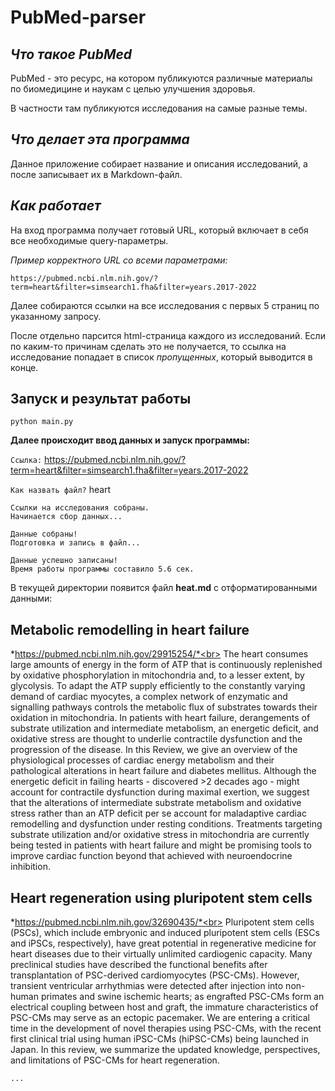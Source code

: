 # **PubMed-parser** #

## *Что такое PubMed*

PubMed - это ресурс, на котором публикуются различные материалы по биомедицине и наукам с целью улучшения здоровья. 

В частности там публикуются исследования на самые разные темы. 

## *Что делает эта программа*

Данное приложение собирает название и описания исследований, а после записывает их в Markdown-файл. 

## *Как работает*

На вход программа получает готовый URL, который включает в себя все необходимые query-параметры. 

*Пример корректного URL со всеми параметрами:*
```
https://pubmed.ncbi.nlm.nih.gov/?term=heart&filter=simsearch1.fha&filter=years.2017-2022
```

Далее собираются ссылки на все исследования с первых 5 страниц по указанному запросу.

После отдельно парсится html-страница каждого из исследований. Если по каким-то причинам сделать это не получается, то ссылка на исследование попадает в список *пропущенных*, который выводится в конце. 
 

## **Запуск и результат работы**

``` 
python main.py
```

**Далее происходит ввод данных и запуск программы:**

``` Ссылка: ``` https://pubmed.ncbi.nlm.nih.gov/?term=heart&filter=simsearch1.fha&filter=years.2017-2022

``` Как назвать файл? ``` heart

``` Ссылки на исследования собраны. ```                                                
```Начинается сбор данных... ```      

```Данные собраны!```<br>
```Подготовка и запись в файл...```

```Данные успешно записаны!```<br>
```Время работы программы составило 5.6 сек.```

В текущей директории появится файл **heat.md** c отформатированными данными:

## **Metabolic remodelling in heart failure**
*https://pubmed.ncbi.nlm.nih.gov/29915254/*<br> The heart consumes large amounts of energy in the form of ATP that is continuously replenished by oxidative phosphorylation in mitochondria and, to a lesser extent, by glycolysis. To adapt the ATP supply efficiently to the constantly varying demand of cardiac myocytes, a complex network of enzymatic and signalling pathways controls the metabolic flux of substrates towards their oxidation in mitochondria. In patients with heart failure, derangements of substrate utilization and intermediate metabolism, an energetic deficit, and oxidative stress are thought to underlie contractile dysfunction and the progression of the disease. In this Review, we give an overview of the physiological processes of cardiac energy metabolism and their pathological alterations in heart failure and diabetes mellitus. Although the energetic deficit in failing hearts - discovered >2 decades ago - might account for contractile dysfunction during maximal exertion, we suggest that the alterations of intermediate substrate metabolism and oxidative stress rather than an ATP deficit per se account for maladaptive cardiac remodelling and dysfunction under resting conditions. Treatments targeting substrate utilization and/or oxidative stress in mitochondria are currently being tested in patients with heart failure and might be promising tools to improve cardiac function beyond that achieved with neuroendocrine inhibition. 
## **Heart regeneration using pluripotent stem cells**
*https://pubmed.ncbi.nlm.nih.gov/32690435/*<br> Pluripotent stem cells (PSCs), which include embryonic and induced pluripotent stem cells (ESCs and iPSCs, respectively), have great potential in regenerative medicine for heart diseases due to their virtually unlimited cardiogenic capacity. Many preclinical studies have described the functional benefits after transplantation of PSC-derived cardiomyocytes (PSC-CMs). However, transient ventricular arrhythmias were detected after injection into non-human primates and swine ischemic hearts; as engrafted PSC-CMs form an electrical coupling between host and graft, the immature characteristics of PSC-CMs may serve as an ectopic pacemaker. We are entering a critical time in the development of novel therapies using PSC-CMs, with the recent first clinical trial using human iPSC-CMs (hiPSC-CMs) being launched in Japan. In this review, we summarize the updated knowledge, perspectives, and limitations of PSC-CMs for heart regeneration. 

```...```

